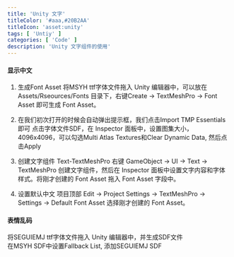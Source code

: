 ```yaml
---
title: 'Unity 文字'
titleColor: '#aaa,#20B2AA'
titleIcon: 'asset:unity'
tags: [ 'Untiy' ]
categories: [ 'Code' ]
description: 'Unity 文字组件的使用'
---
```


#### 显示中文
1. 生成Font Asset
将MSYH ttf字体文件拖入 Unity 编辑器中，可以放在 Assets/Rseources/Fonts 目录下，右键Create -> TextMeshPro -> Font Asset 即可生成 Font Asset。

2. 在我们初次打开的时候会自动弹出提示框，我们点击Import TMP Essentials即可
点击字体文件SDF，在 Inspector 面板中，设置图集大小，4096x4096，可以勾选Multi Atlas Textures和Clear Dynamic Data, 然后点击Apply

3. 创建文字组件 Text-TextMeshPro
右键 GameObject -> UI -> Text -> TextMeshPro 创建文字组件，然后在 Inspector 面板中设置文字内容和字体样式。将刚才创建的 Font Asset 拖入 Font Asset 字段中。

4. 设置默认中文
项目顶部 Edit -> Project Settings -> TextMeshPro -> Settings -> Default Font Asset 选择刚才创建的 Font Asset。

#### 表情乱码
将SEGUIEMJ ttf字体文件拖入 Unity 编辑器中，并生成SDF文件  
在MSYH SDF中设置Fallback List, 添加SEGUIEMJ SDF